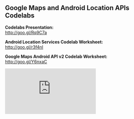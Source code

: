Google Maps and Android Location APIs Codelabs
-

**Codelabs Presentation:**  
http://goo.gl/Rq9C7a

**Android Location Services Codelab Worksheet:**  
http://goo.gl/r3f4nI

**Google Maps Android API v2 Codelab Worksheet:**  
http://goo.gl/Y6nxaC

[![Analytics](https://ga-beacon.appspot.com/UA-12818683-2/maps-android-codelabs/README.md)](https://github.com/saxman/maps-android-codelabs)
